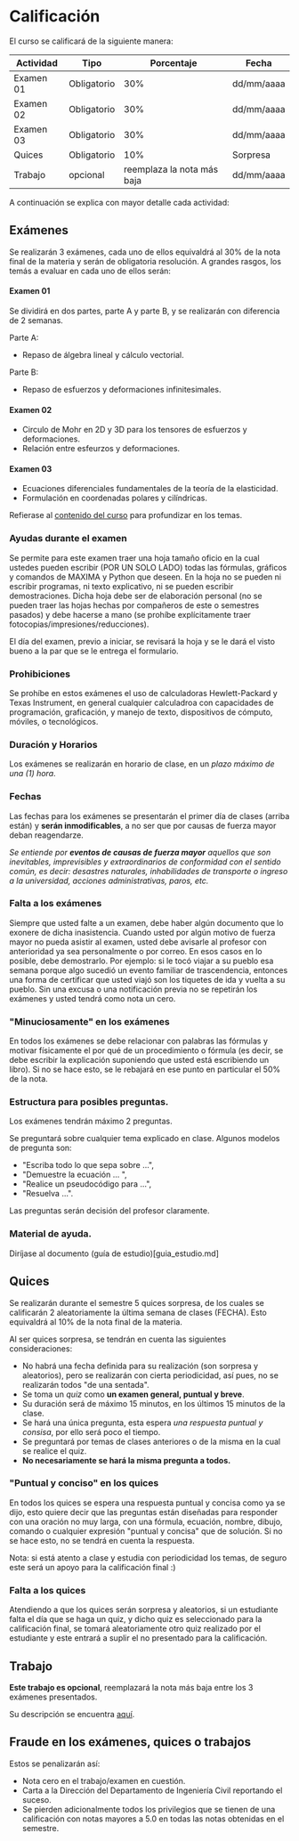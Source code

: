 # Calificación 

El curso se calificará de la siguiente manera:

| Actividad     | Tipo        | Porcentaje                  | Fecha      |
| ---           | ---         | ---                         | ---        |
| Examen 01     | Obligatorio | 30%                         | dd/mm/aaaa |
| Examen 02     | Obligatorio | 30%                         | dd/mm/aaaa |
| Examen 03     | Obligatorio | 30%                         | dd/mm/aaaa |
| Quices        | Obligatorio | 10%                         | Sorpresa   |
| Trabajo       | opcional    | reemplaza la nota más baja  | dd/mm/aaaa | 


A continuación se explica con mayor detalle cada actividad:

## Exámenes
Se realizarán 3 exámenes, cada uno de ellos equivaldrá al 30% de la nota final de la materia y serán de obligatoria resolución. A grandes rasgos, los temás a evaluar en cada uno de ellos serán:

#### Examen 01
Se dividirá en dos partes, parte A y parte B, y se realizarán con diferencia de 2 semanas.

Parte A:
* Repaso de álgebra lineal y cálculo vectorial.

Parte B:
* Repaso de esfuerzos y deformaciones infinitesimales.

#### Examen 02
* Circulo de Mohr en 2D y 3D para los tensores de esfuerzos y deformaciones.
* Relación entre esfeurzos y deformaciones.


#### Examen 03
* Ecuaciones diferenciales fundamentales de la teoría de la elasticidad.
* Formulación en coordenadas polares y cilíndricas.

Refierase al [contenido del curso](contenido_curso.md) para profundizar en los temas.


### Ayudas durante el examen
Se permite para este examen traer una hoja tamaño oficio en la cual ustedes pueden escribir (POR UN SOLO LADO) todas las fórmulas, gráficos y comandos de MAXIMA y Python que deseen. En la hoja no se pueden ni escribir programas, ni texto explicativo, ni se pueden escribir demostraciones. Dicha hoja debe ser de elaboración personal (no se pueden traer las hojas hechas por compañeros de este o semestres pasados) y debe hacerse a mano (se prohíbe explícitamente traer fotocopias/impresiones/reducciones). 

El día del examen, previo a iniciar, se revisará la hoja y se le dará el visto bueno a la par que se le entrega el formulario.


### Prohibiciones
Se prohíbe en estos exámenes el uso de calculadoras Hewlett-Packard y Texas Instrument, en general cualquier calculadroa con capacidades de programación, graficación, y manejo de texto, dispositivos de cómputo, móviles, o tecnológicos. 


### Duración y Horarios
Los exámenes se realizarán en horario de clase, en un *plazo máximo de una (1) hora*.


### Fechas
Las fechas para los exámenes se presentarán el primer día de clases (arriba están) y **serán inmodificables**, a no ser que por causas de fuerza mayor deban reagendarze. 

*Se entiende por **eventos de causas de fuerza mayor** aquellos que son inevitables, imprevisibles y extraordinarios de conformidad con el sentido común, es decir: desastres naturales, inhabilidades de transporte o ingreso a la universidad, acciones administrativas, paros, etc.* 


### Falta a los exámenes
Siempre que usted falte a un examen, debe haber algún documento que lo exonere de dicha inasistencia. Cuando usted por algún motivo de fuerza mayor no pueda asistir al examen, usted debe avisarle al profesor con anterioridad ya sea personalmente o por correo. En esos casos en lo posible, debe demostrarlo. Por ejemplo: si le tocó viajar a su pueblo esa semana porque algo sucedió un evento familiar de trascendencia, entonces una forma de certificar que usted viajó son los tiquetes de ida y vuelta a su pueblo. Sin una excusa o una notificación previa no se repetirán los exámenes y usted tendrá como nota un cero.

### "Minuciosamente" en los exámenes
En todos los exámenes se debe relacionar con palabras las fórmulas y motivar físicamente el por qué de un procedimiento o fórmula (es decir, se debe escribir la explicación suponiendo que usted está escribiendo un libro). Si no se hace esto, se le rebajará en ese punto en particular el 50% de la nota.

### Estructura para posibles preguntas.

Los exámenes tendrán máximo 2 preguntas. 

Se preguntará sobre cualquier tema explicado en clase. Algunos modelos de pregunta son: 
- "Escriba todo lo que sepa sobre ...", 
- "Demuestre la ecuación ... ", 
- "Realice un pseudocódigo para ...", 
- "Resuelva ...".

Las preguntas serán decisión del profesor claramente.


### Material de ayuda.

Diríjase al documento (guía de estudio)[guia_estudio.md]



## Quices

Se realizarán durante el semestre 5 quices sorpresa, de los cuales se calificarán 2 aleatoriamente la última semana de clases (FECHA). Esto equivaldrá al 10% de la nota final de la materia.

Al ser quices sorpresa, se tendrán en cuenta las siguientes consideraciones:

- No habrá una fecha definida para su realización (son sorpresa y aleatorios), pero se realizarán con cierta periodicidad, así pues, no se realizarán todos "de una sentada".
- Se toma un *quiz* como **un examen general, puntual y breve**. 
- Su duración será de máximo 15 minutos, en los últimos 15 minutos de la clase. 
- Se hará una única pregunta, esta espera *una respuesta puntual y consisa*, por ello será poco el tiempo.
- Se preguntará por temas de clases anteriores o de la misma en la cual se realice el quiz.
- **No necesariamente se hará la misma pregunta a todos.**

### "Puntual y conciso" en los quices
En todos los quices se espera una respuesta puntual y concisa como ya se dijo, esto quiere decir que las preguntas están diseñadas para responder con una oración no muy larga, con una fórmula, ecuación, nombre, dibujo, comando o cualquier expresión "puntual y concisa" que de solución. Si no se hace esto, no se tendrá en cuenta la respuesta.

Nota: si está atento a clase y estudia con periodicidad los temas, de seguro este será un apoyo para la calificación final :)

### Falta a los quices
Atendiendo a que los quices serán sorpresa y aleatorios, si un estudiante falta el día que se haga un quiz, y dicho quiz es seleccionado para la calificación final, se tomará aleatoriamente otro quiz realizado por el estudiante y este entrará a suplir el no presentado para la calificación.



## Trabajo

**Este trabajo es opcional**, reemplazará la nota más baja entre los 3 exámenes presentados.

Su descripción se encuentra [aquí]().


## Fraude en los exámenes, quices  o trabajos
Estos se penalizarán así:

- Nota cero en el trabajo/examen en cuestión.
- Carta a la Dirección del Departamento de Ingeniería Civil reportando el suceso.
- Se pierden adicionalmente todos los privilegios que se tienen de una calificación con notas mayores a 5.0 en todas las notas obtenidas en el semestre.